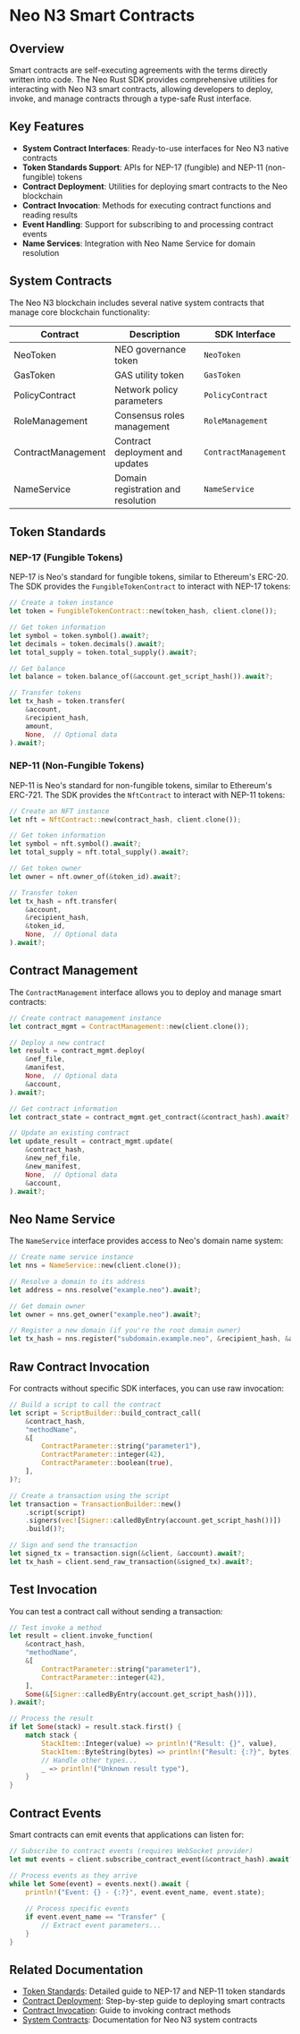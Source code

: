 # Neo N3 Smart Contracts

## Overview

Smart contracts are self-executing agreements with the terms directly written into code. The Neo Rust SDK provides comprehensive utilities for interacting with Neo N3 smart contracts, allowing developers to deploy, invoke, and manage contracts through a type-safe Rust interface.

## Key Features

- **System Contract Interfaces**: Ready-to-use interfaces for Neo N3 native contracts
- **Token Standards Support**: APIs for NEP-17 (fungible) and NEP-11 (non-fungible) tokens
- **Contract Deployment**: Utilities for deploying smart contracts to the Neo blockchain
- **Contract Invocation**: Methods for executing contract functions and reading results
- **Event Handling**: Support for subscribing to and processing contract events
- **Name Services**: Integration with Neo Name Service for domain resolution

## System Contracts

The Neo N3 blockchain includes several native system contracts that manage core blockchain functionality:

| Contract | Description | SDK Interface |
| -------- | ----------- | ------------ |
| NeoToken | NEO governance token | `NeoToken` |
| GasToken | GAS utility token | `GasToken` |
| PolicyContract | Network policy parameters | `PolicyContract` |
| RoleManagement | Consensus roles management | `RoleManagement` |
| ContractManagement | Contract deployment and updates | `ContractManagement` |
| NameService | Domain registration and resolution | `NameService` |

## Token Standards

### NEP-17 (Fungible Tokens)

NEP-17 is Neo's standard for fungible tokens, similar to Ethereum's ERC-20. The SDK provides the `FungibleTokenContract` to interact with NEP-17 tokens:

```rust
// Create a token instance
let token = FungibleTokenContract::new(token_hash, client.clone());

// Get token information
let symbol = token.symbol().await?;
let decimals = token.decimals().await?;
let total_supply = token.total_supply().await?;

// Get balance
let balance = token.balance_of(&account.get_script_hash()).await?;

// Transfer tokens
let tx_hash = token.transfer(
    &account,
    &recipient_hash,
    amount,
    None,  // Optional data
).await?;
```

### NEP-11 (Non-Fungible Tokens)

NEP-11 is Neo's standard for non-fungible tokens, similar to Ethereum's ERC-721. The SDK provides the `NftContract` to interact with NEP-11 tokens:

```rust
// Create an NFT instance
let nft = NftContract::new(contract_hash, client.clone());

// Get token information
let symbol = nft.symbol().await?;
let total_supply = nft.total_supply().await?;

// Get token owner
let owner = nft.owner_of(&token_id).await?;

// Transfer token
let tx_hash = nft.transfer(
    &account,
    &recipient_hash,
    &token_id,
    None,  // Optional data
).await?;
```

## Contract Management

The `ContractManagement` interface allows you to deploy and manage smart contracts:

```rust
// Create contract management instance
let contract_mgmt = ContractManagement::new(client.clone());

// Deploy a new contract
let result = contract_mgmt.deploy(
    &nef_file,
    &manifest,
    None,  // Optional data
    &account,
).await?;

// Get contract information
let contract_state = contract_mgmt.get_contract(&contract_hash).await?;

// Update an existing contract
let update_result = contract_mgmt.update(
    &contract_hash,
    &new_nef_file,
    &new_manifest,
    None,  // Optional data
    &account,
).await?;
```

## Neo Name Service

The `NameService` interface provides access to Neo's domain name system:

```rust
// Create name service instance
let nns = NameService::new(client.clone());

// Resolve a domain to its address
let address = nns.resolve("example.neo").await?;

// Get domain owner
let owner = nns.get_owner("example.neo").await?;

// Register a new domain (if you're the root domain owner)
let tx_hash = nns.register("subdomain.example.neo", &recipient_hash, &account).await?;
```

## Raw Contract Invocation

For contracts without specific SDK interfaces, you can use raw invocation:

```rust
// Build a script to call the contract
let script = ScriptBuilder::build_contract_call(
    &contract_hash,
    "methodName",
    &[
        ContractParameter::string("parameter1"),
        ContractParameter::integer(42),
        ContractParameter::boolean(true),
    ],
)?;

// Create a transaction using the script
let transaction = TransactionBuilder::new()
    .script(script)
    .signers(vec![Signer::calledByEntry(account.get_script_hash())])
    .build()?;

// Sign and send the transaction
let signed_tx = transaction.sign(&client, &account).await?;
let tx_hash = client.send_raw_transaction(&signed_tx).await?;
```

## Test Invocation

You can test a contract call without sending a transaction:

```rust
// Test invoke a method
let result = client.invoke_function(
    &contract_hash,
    "methodName",
    &[
        ContractParameter::string("parameter1"),
        ContractParameter::integer(42),
    ],
    Some(&[Signer::calledByEntry(account.get_script_hash())]),
).await?;

// Process the result
if let Some(stack) = result.stack.first() {
    match stack {
        StackItem::Integer(value) => println!("Result: {}", value),
        StackItem::ByteString(bytes) => println!("Result: {:?}", bytes),
        // Handle other types...
        _ => println!("Unknown result type"),
    }
}
```

## Contract Events

Smart contracts can emit events that applications can listen for:

```rust
// Subscribe to contract events (requires WebSocket provider)
let mut events = client.subscribe_contract_event(&contract_hash).await?;

// Process events as they arrive
while let Some(event) = events.next().await {
    println!("Event: {} - {:?}", event.event_name, event.state);
    
    // Process specific events
    if event.event_name == "Transfer" {
        // Extract event parameters...
    }
}
```

## Related Documentation

- [Token Standards](token-standards.md): Detailed guide to NEP-17 and NEP-11 token standards
- [Contract Deployment](contract-deployment.md): Step-by-step guide to deploying smart contracts
- [Contract Invocation](contract-invocation.md): Guide to invoking contract methods
- [System Contracts](system-contracts.md): Documentation for Neo N3 system contracts